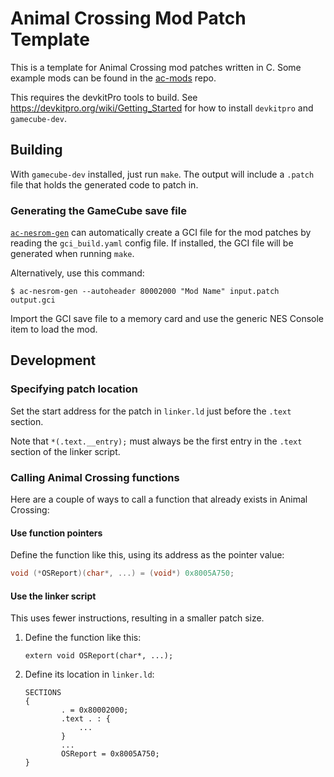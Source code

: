 # Animal Crossing Mod Patch Template

This is a template for Animal Crossing mod patches written in C.
Some example mods can be found in the [ac-mods](https://github.com/jamchamb/ac-mods) repo.

This requires the devkitPro tools to build.
See <https://devkitpro.org/wiki/Getting_Started> for how to install `devkitpro` and `gamecube-dev`.

## Building

With `gamecube-dev` installed, just run `make`. The output will include a `.patch` file that holds the generated code to patch in.

### Generating the GameCube save file

[`ac-nesrom-gen`](https://github.com/jamchamb/ac-nesrom-save-generator)
can automatically create a GCI file for the mod patches by reading the
`gci_build.yaml` config file. If installed, the GCI file will be generated
when running `make`.

Alternatively, use this command:

```console
$ ac-nesrom-gen --autoheader 80002000 "Mod Name" input.patch output.gci
```

Import the GCI save file to a memory card and use the generic NES Console
item to load the mod.

## Development

### Specifying patch location

Set the start address for the patch in `linker.ld` just before
the `.text` section.

Note that `*(.text.__entry);` must always be the first entry in the `.text`
section of the linker script.

### Calling Animal Crossing functions

Here are a couple of ways to call a function that already exists in
Animal Crossing:

#### Use function pointers

Define the function like this, using its address as the pointer value:

```c
void (*OSReport)(char*, ...) = (void*) 0x8005A750;
```

#### Use the linker script

This uses fewer instructions, resulting in a smaller patch size.

1. Define the function like this:

   ```
   extern void OSReport(char*, ...);
   ```
2. Define its location in `linker.ld`:

   ```
   SECTIONS
   {
           . = 0x80002000;
           .text . : {
               ...
           }
           ...
           OSReport = 0x8005A750;
   }
   ```
